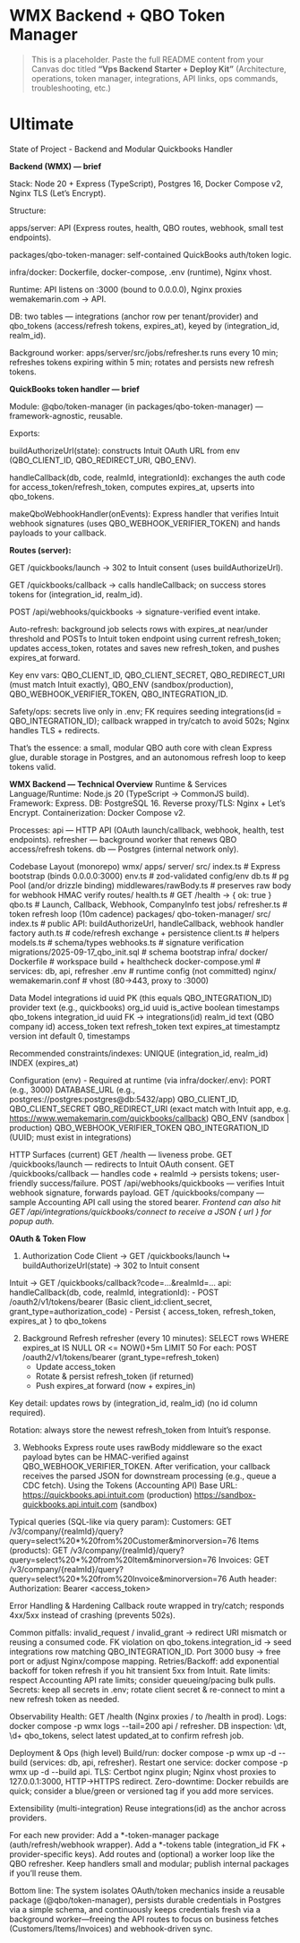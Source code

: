 # WMX Backend + QBO Token Manager

> This is a placeholder. Paste the full README content from your Canvas doc
> titled **“Vps Backend Starter + Deploy Kit”** (Architecture, operations,
> token manager, integrations, API links, ops commands, troubleshooting, etc.)

# Ultimate


State of Project - Backend and Modular Quickbooks Handler

**Backend (WMX) — brief**

Stack: Node 20 + Express (TypeScript), Postgres 16, Docker Compose v2, Nginx TLS (Let’s Encrypt).

Structure:

apps/server: API (Express routes, health, QBO routes, webhook, small test endpoints).

packages/qbo-token-manager: self-contained QuickBooks auth/token logic.

infra/docker: Dockerfile, docker-compose, .env (runtime), Nginx vhost.

Runtime: API listens on :3000 (bound to 0.0.0.0), Nginx proxies wemakemarin.com → API.

DB: two tables — integrations (anchor row per tenant/provider) and qbo_tokens (access/refresh tokens, expires_at), keyed by (integration_id, realm_id).

Background worker: apps/server/src/jobs/refresher.ts runs every 10 min; refreshes tokens expiring within 5 min; rotates and persists new refresh tokens.

**QuickBooks token handler — brief**

Module: @qbo/token-manager (in packages/qbo-token-manager) — framework-agnostic, reusable.

Exports:

buildAuthorizeUrl(state): constructs Intuit OAuth URL from env (QBO_CLIENT_ID, QBO_REDIRECT_URI, QBO_ENV).

handleCallback(db, code, realmId, integrationId): exchanges the auth code for access_token/refresh_token, computes expires_at, upserts into qbo_tokens.

makeQboWebhookHandler(onEvents): Express handler that verifies Intuit webhook signatures (uses QBO_WEBHOOK_VERIFIER_TOKEN) and hands payloads to your callback.

**Routes (server):**

GET /quickbooks/launch → 302 to Intuit consent (uses buildAuthorizeUrl).

GET /quickbooks/callback → calls handleCallback; on success stores tokens for (integration_id, realm_id).

POST /api/webhooks/quickbooks → signature-verified event intake.

Auto-refresh: background job selects rows with expires_at near/under threshold and POSTs to Intuit token endpoint using current refresh_token; updates access_token, rotates and saves new refresh_token, and pushes expires_at forward.

Key env vars: QBO_CLIENT_ID, QBO_CLIENT_SECRET, QBO_REDIRECT_URI (must match Intuit exactly), QBO_ENV (sandbox/production), QBO_WEBHOOK_VERIFIER_TOKEN, QBO_INTEGRATION_ID.

Safety/ops: secrets live only in .env; FK requires seeding integrations(id = QBO_INTEGRATION_ID); callback wrapped in try/catch to avoid 502s; Nginx handles TLS + redirects.

That’s the essence: a small, modular QBO auth core with clean Express glue, durable storage in Postgres, and an autonomous refresh loop to keep tokens valid.


**WMX Backend — Technical Overview**
Runtime & Services
Language/Runtime: Node.js 20 (TypeScript → CommonJS build).
Framework: Express.
DB: PostgreSQL 16.
Reverse proxy/TLS: Nginx + Let’s Encrypt.
Containerization: Docker Compose v2.

Processes:
api — HTTP API (OAuth launch/callback, webhook, health, test endpoints).
refresher — background worker that renews QBO access/refresh tokens.
db — Postgres (internal network only).

Codebase Layout (monorepo)
wmx/
  apps/
    server/
      src/
        index.ts             # Express bootstrap (binds 0.0.0.0:3000)
        env.ts               # zod-validated config/env
        db.ts                # pg Pool (and/or drizzle binding)
        middlewares/rawBody.ts  # preserves raw body for webhook HMAC verify
        routes/
          health.ts          # GET /health → { ok: true }
          qbo.ts             # Launch, Callback, Webhook, CompanyInfo test
        jobs/
          refresher.ts       # token refresh loop (10m cadence)
  packages/
    qbo-token-manager/
      src/
        index.ts             # public API: buildAuthorizeUrl, handleCallback, webhook handler factory
        auth.ts              # code/refresh exchange + persistence
        client.ts            # helpers
        models.ts            # schema/types
        webhooks.ts          # signature verification
      migrations/2025-09-17_qbo_init.sql  # schema bootstrap
  infra/
    docker/
      Dockerfile             # workspace build + healthcheck
      docker-compose.yml     # services: db, api, refresher
      .env                   # runtime config (not committed)
    nginx/
      wemakemarin.conf       # vhost (80→443, proxy to :3000)

Data Model
integrations
id uuid PK (this equals QBO_INTEGRATION_ID)
provider text (e.g., quickbooks)
org_id uuid
is_active boolean
timestamps
qbo_tokens
integration_id uuid FK → integrations(id)
realm_id text (QBO company id)
access_token text
refresh_token text
expires_at timestamptz
version int default 0, timestamps

Recommended constraints/indexes:
UNIQUE (integration_id, realm_id)
INDEX (expires_at)

Configuration (env) - Required at runtime (via infra/docker/.env):
PORT (e.g., 3000)
DATABASE_URL (e.g., postgres://postgres:postgres@db:5432/app)
QBO_CLIENT_ID, QBO_CLIENT_SECRET
QBO_REDIRECT_URI (exact match with Intuit app, e.g. https://www.wemakemarin.com/quickbooks/callback)
QBO_ENV (sandbox | production)
QBO_WEBHOOK_VERIFIER_TOKEN
QBO_INTEGRATION_ID (UUID; must exist in integrations)

HTTP Surfaces (current)
GET /health — liveness probe.
GET /quickbooks/launch — redirects to Intuit OAuth consent.
GET /quickbooks/callback — handles code + realmId → persists tokens; user-friendly success/failure.
POST /api/webhooks/quickbooks — verifies Intuit webhook signature, forwards payload.
GET /quickbooks/company — sample Accounting API call using the stored bearer.
*Frontend can also hit GET /api/integrations/quickbooks/connect to receive a JSON { url } for popup auth.*

**OAuth & Token Flow**
1) Authorization Code
Client → GET /quickbooks/launch
  ↳ buildAuthorizeUrl(state) → 302 to Intuit consent

Intuit → GET /quickbooks/callback?code=...&realmId=...
api:
  handleCallback(db, code, realmId, integrationId):
    - POST /oauth2/v1/tokens/bearer (Basic client_id:client_secret, grant_type=authorization_code)
    - Persist { access_token, refresh_token, expires_at } to qbo_tokens

2) Background Refresh
refresher (every 10 minutes):
  SELECT rows WHERE expires_at IS NULL OR <= NOW()+5m LIMIT 50
  For each:
    POST /oauth2/v1/tokens/bearer (grant_type=refresh_token)
    - Update access_token
    - Rotate & persist refresh_token (if returned)
    - Push expires_at forward (now + expires_in)


Key detail: updates rows by (integration_id, realm_id) (no id column required).

Rotation: always store the newest refresh_token from Intuit’s response.

3) Webhooks
Express route uses rawBody middleware so the exact payload bytes can be HMAC-verified against QBO_WEBHOOK_VERIFIER_TOKEN.
After verification, your callback receives the parsed JSON for downstream processing (e.g., queue a CDC fetch).
Using the Tokens (Accounting API)
Base URL:
https://quickbooks.api.intuit.com (production)
https://sandbox-quickbooks.api.intuit.com (sandbox)

Typical queries (SQL-like via query param):
Customers: GET /v3/company/{realmId}/query?query=select%20*%20from%20Customer&minorversion=76
Items (products): GET /v3/company/{realmId}/query?query=select%20*%20from%20Item&minorversion=76
Invoices: GET /v3/company/{realmId}/query?query=select%20*%20from%20Invoice&minorversion=76
Auth header: Authorization: Bearer <access_token>

Error Handling & Hardening
Callback route wrapped in try/catch; responds 4xx/5xx instead of crashing (prevents 502s).

Common pitfalls:
invalid_request / invalid_grant → redirect URI mismatch or reusing a consumed code.
FK violation on qbo_tokens.integration_id → seed integrations row matching QBO_INTEGRATION_ID.
Port 3000 busy → free port or adjust Nginx/compose mapping.
Retries/Backoff: add exponential backoff for token refresh if you hit transient 5xx from Intuit.
Rate limits: respect Accounting API rate limits; consider queueing/pacing bulk pulls.
Secrets: keep all secrets in .env; rotate client secret & re-connect to mint a new refresh token as needed.

Observability
Health: GET /health (Nginx proxies / to /health in prod).
Logs: docker compose -p wmx logs --tail=200 api / refresher.
DB inspection: \dt, \d+ qbo_tokens, select latest updated_at to confirm refresh job.

Deployment & Ops (high level)
Build/run: docker compose -p wmx up -d --build (services: db, api, refresher).
Restart one service: docker compose -p wmx up -d --build api.
TLS: Certbot nginx plugin; Nginx vhost proxies to 127.0.0.1:3000, HTTP→HTTPS redirect.
Zero-downtime: Docker rebuilds are quick; consider a blue/green or versioned tag if you add more services.

Extensibility (multi-integration)
Reuse integrations(id) as the anchor across providers.

For each new provider:
Add a *-token-manager package (auth/refresh/webhook wrapper).
Add a *-tokens table (integration_id FK + provider-specific keys).
Add routes and (optional) a worker loop like the QBO refresher.
Keep handlers small and modular; publish internal packages if you’ll reuse them.


Bottom line: The system isolates OAuth/token mechanics inside a reusable package (@qbo/token-manager), persists durable credentials in Postgres via a simple schema, and continuously keeps credentials fresh via a background worker—freeing the API routes to focus on business fetches (Customers/Items/Invoices) and webhook-driven sync.
